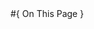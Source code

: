 <!-- [synquery-org-website] PageNavi.md -->
<div id="PageNavi">
  <div class="container">
    <div class="area navi-Title">
      #{ On This Page }
    </div>
    <ul class="area navi-List">
    </ul>
  </div>
</footer>

